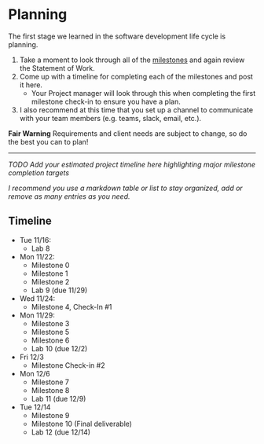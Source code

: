 # Planning

The first stage we learned in the software development life cycle is planning.

1. Take a moment to look through all of the [milestones](./../) and again review the Statement of Work.
2. Come up with a timeline for completing each of the milestones and post it here.
    - Your Project manager will look through this when completing the first milestone check-in to ensure you have a plan.
3. I also recommend at this time that you set up a channel to communicate with your team members (e.g. teams, slack, email, etc.).

**Fair Warning** Requirements and client needs are subject to change, so do the best you can to plan!

<hr>

*TODO Add your estimated project timeline here highlighting major milestone completion targets*

*I recommend you use a markdown table or list to stay organized, add or remove as many entries as you need.*


## Timeline

- Tue 11/16:
    - Lab 8
- Mon 11/22:
    - Milestone 0
    - Milestone 1
    - Milestone 2
    - Lab 9 (due 11/29)
- Wed 11/24:
    - Milestone 4, Check-In #1
- Mon 11/29:
    - Milestone 3
    - Milestone 5
    - Milestone 6
    - Lab 10 (due 12/2)
- Fri 12/3
    - Milestone Check-in #2
- Mon 12/6
    - Milestone 7
    - Milestone 8
    - Lab 11 (due 12/9)
- Tue 12/14
    - Milestone 9
    - Milestone 10 (Final deliverable)
    - Lab 12 (due 12/14)